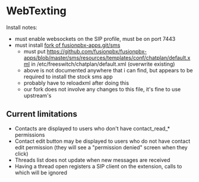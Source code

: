 # WebTexting

Install notes:
* must enable websockets on the SIP profile, must be on port 7443
* must install [fork of fusionpbx-apps.git/sms](https://github.com/AccelerateNetworks/fusionpbx-sms-fork)
  * must put https://github.com/fusionpbx/fusionpbx-apps/blob/master/sms/resources/templates/conf/chatplan/default.xml in /etc/freeswitch/chatplan/default.xml (overwrite existing)
  * above is not documented anywhere that i can find, but appears to be required to install the stock sms app
  * probably have to reloadxml after doing this
  * our fork does not involve any changes to this file, it's fine to use upstream's

## Current limitations
* Contacts are displayed to users who don't have contact_read_* permissions
* Contact edit button may be displayed to users who do not have contact edit permission (they will see a "permission denied" screen when they click)
* Threads list does not update when new messages are received
* Having a thread open registers a SIP client on the extension, calls to which will be ignored
